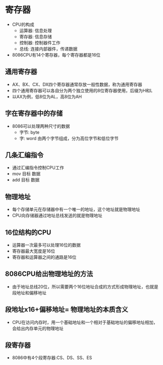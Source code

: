 # 寄存器

- CPU的构成
    - 运算器: 信息处理
    - 寄存器: 信息存储
    - 控制器: 控制器件工作
    - 总线: 连接内部器件，传递数据
- 8086CPU有14个寄存器，每个寄存器都是16位
## 通用寄存器
- AX、BX、CX、DX四个寄存器通常存放一般性数据，称为通用寄存器
- 四个通用寄存器可以各自分为两个独立使用的8位寄存器使用，后缀为H和L
- 以AX为例，低8位为AL，高8位为AH

## 字在寄存器中的存储
- 8086可以处理两种尺寸的数据
    - 字节: byte
    - 字: word 由两个字节组成，分为高位字节和低位字节

## 几条汇编指令
- 通过汇编指令控制CPU工作
- mov 目标 数据
- add 目标 数据


## 物理地址
- 每个存储单元在存储器中有一个唯一的地址，这个地址就是物理地址
- CPU向存储器通过地址总线发送的就是物理地址

## 16位结构的CPU
- 运算器一次最多可以处理16位的数据
- 寄存器最大宽度是16位
- 寄存器和运算器之间的通路是16位

## 8086CPU给出物理地址的方法
- 由于地址总线20位，所以需要两个16位地址合成的方式形成物理地址，也就是段地址和偏移地址

## 段地址x16+偏移地址= 物理地址的本质含义
- CPU在访问内存时，用一个基础地址和一个相对于基础地址的偏移地址相加，会给出内存单元的物理地址

## 段寄存器
- 8086中有4个段寄存器:CS、DS、SS、ES